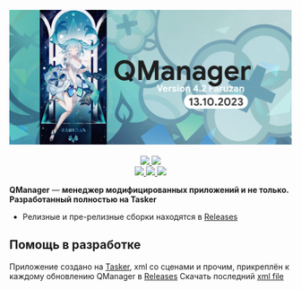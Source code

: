 <p align="center">
    <a href="https://t.me/hackstoreapk">
        <picture>
          <source media="(prefers-color-scheme: dark)" srcset="https://raw.githubusercontent.com/neiruscd/QManager/main/20231013_112609.png">
          <img src="https://raw.githubusercontent.com/neiruscd/QManager/main/20231013_112609.png">
        </picture>
    </a>
    <br>
    <br>
    <a href="https://t.me/hackstoreapk">
        <img src="https://img.shields.io/badge/-Telegram-blue?style=for-the-badge&logo=telegram&color=2AABEE"/>
    </a>
    <a href="">
        <img src="https://img.shields.io/badge/-VK-blue?style=for-the-badge&logo=vk&color=0077FF"/>
    </a>
    <br>
    <a         href="https://github.com/neiruscd/QManager/issues">
        <img src="https://img.shields.io/github/issues/neiruscd/QManager?style=flat-square"/>
    </a>
    <a href="https://github.com/neiruscd/QManager/network/members">
        <img src="https://img.shields.io/github/forks/neiruscd/QManager?style=flat-square"/>
    </a>
    <a href="https://github.com/neiruscd/QManager/stargazers">
        <img src="https://img.shields.io/github/stars/neiruscd/QManager?style=flat-square"/>
    </a>
</p>

**QManager** — **менеджер модифицированных приложений и не только. Разработанный полностью на Tasker**

* Релизные и пре-релизные сборки находятся в [Releases](https://github.com/neiruscd/qmanager/releases)

## Помощь в разработке

Приложение создано на [Tasker](https://www.mediafire.com/file/qw4r3duu7nyrrig/Tasker.6.1.32.apk/file), xml со сценами и прочим, прикреплён к каждому обновлению QManager в [Releases](https://github.com/neiruscd/qmanager/releases)
Скачать последний [xml file](https://github.com/neiruscd/QManager/blob/main/QManager.prj.xml)

